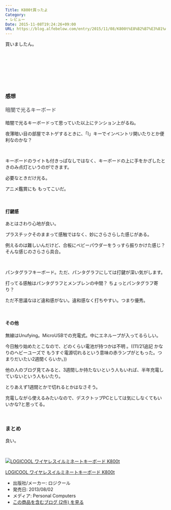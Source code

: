 ```yaml
---
Title: K800t買ったよ
Category:
- レビュー
Date: 2015-11-08T19:24:26+09:00
URL: https://blog.alfebelow.com/entry/2015/11/08/K800t%E8%B2%B7%E3%81%A3%E3%81%9F%E3%82%88
---
```


<p>買いましたん。</p>
<p> </p>
<p><img class="magnifiable" src="https://cdn-ak2.f.st-hatena.com/images/fotolife/a/alfe1025/20010214/20010214163010.jpg" alt="" /></p>
<p><img class="magnifiable" src="https://cdn-ak2.f.st-hatena.com/images/fotolife/a/alfe1025/20010214/20010214163020.jpg" alt="" /></p>
<p><img class="magnifiable" src="https://cdn-ak2.f.st-hatena.com/images/fotolife/a/alfe1025/20010214/20010214163030.jpg" alt="" /></p>
<p><img class="magnifiable" src="https://cdn-ak2.f.st-hatena.com/images/fotolife/a/alfe1025/20010214/20010214163040.jpg" alt="" /></p>
<p> </p>

### 感想

<h4><span style="color: #3d3f44; font-family: 'Helvetica Neue', Helvetica, Arial, 'ヒラギノ角ゴ Pro W3', 'Hiragino Kaku Gothic Pro', メイリオ, Meiryo, 'ＭＳ Ｐゴシック', 'MS PGothic', sans-serif; font-size: 16px; font-style: normal; font-variant: normal; font-weight: normal; letter-spacing: normal; line-height: 24px; orphans: auto; text-align: start; text-indent: 0px; text-transform: none; white-space: normal; widows: 1; word-spacing: 0px; -webkit-text-stroke-width: 0px; display: inline !important; float: none; background-color: #ffffff;">暗闇で光るキーボード</span></h4>
<p>暗闇で光るキーボードって思っていた以上にテンション上がるね。</p>
<p>夜薄暗い目の部屋でネトゲするときに、「I」キーでインベントリ開いたりとか便利なのかな？</p>
<p> </p>
<p>キーボードのライトも付きっぱなしではなく、キーボードの上に手をかざしたときのみ点灯というのができます。</p>
<p>必要なときだけ光る。</p>
<p>アニメ鑑賞にも もってこいだ。</p>
<p> </p>
<h4>打鍵感 </h4>
<p>あとはさわり心地が良い。</p>
<p>プラスチックそのままって感触ではなく、妙にさらさらした感じがある。</p>
<p>例えるのは難しいんだけど、合板にベビーパウダーをうっすら振りかけた感じ？ そんな感じのさらさら具合。</p>
<p> </p>
<p>パンタグラフキーボード。ただ、パンタグラフにしては打鍵が深い気がします。</p>
<p>打ってる感触はパンタグラフとメンブレンの中間？ ちょっとパンタグラフ寄り？</p>
<p>ただ不思議なほど違和感がない。違和感なく打ちやすい。つまり優秀。</p>
<p> </p>
<h4>その他</h4>
<p>無線はUnufying。MicroUSBでの充電式。中にエネループが入ってるらしい。</p>
<p>今日触り始めたとこなので、どのくらい電池が持つかは不明 。((11/21追記 かなりのヘビーユーズで もうすぐ電源切れるという意味の赤ランプがともった。つまりだいたい2週間くらいか。))</p>
<p>他の人のブログ見てみると、3週間しか持たないという人もいれば、半年充電していないという人もいたり。</p>
<p>とりあえず1週間とかで切れるとかはなさそう。</p>
<p>充電しながら使えるみたいなので、デスクトップPCとしては気にしなくてもいいかな?と思ってる。</p>
<p> </p>

### まとめ

<p>良い。</p>
<p> </p>
<div class="freezed">
<div class="hatena-asin-detail"><a href="http://www.amazon.co.jp/exec/obidos/ASIN/B00E0ET7MY/ab1025-22/"><img class="hatena-asin-detail-image" title="LOGICOOL ワイヤレスイルミネートキーボード K800t" src="http://ecx.images-amazon.com/images/I/41a3nCptmpL._SL160_.jpg" alt="LOGICOOL ワイヤレスイルミネートキーボード K800t" /></a>
<div class="hatena-asin-detail-info">
<p class="hatena-asin-detail-title"><a href="http://www.amazon.co.jp/exec/obidos/ASIN/B00E0ET7MY/ab1025-22/">LOGICOOL ワイヤレスイルミネートキーボード K800t</a></p>
<ul>
<li><span class="hatena-asin-detail-label">出版社/メーカー:</span> ロジクール</li>
<li><span class="hatena-asin-detail-label">発売日:</span> 2013/08/02</li>
<li><span class="hatena-asin-detail-label">メディア:</span> Personal Computers</li>
<li><a href="http://d.hatena.ne.jp/asin/B00E0ET7MY/ab1025-22" target="_blank">この商品を含むブログ (2件) を見る</a></li>
</ul>
</div>
<div class="hatena-asin-detail-foot"> </div>
</div>
</div>
<p> </p>
